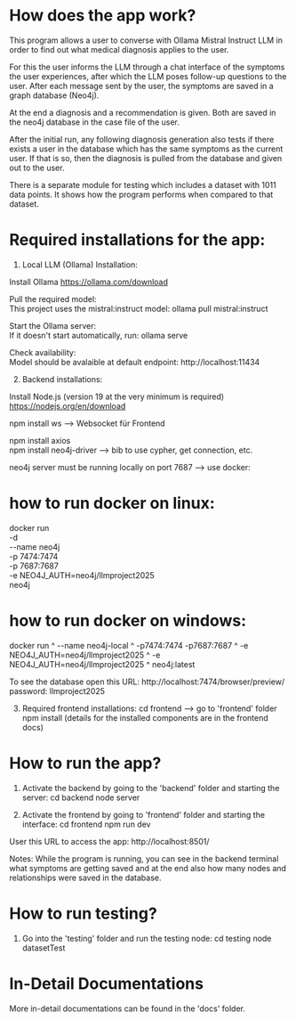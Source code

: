 # How does the app work? 
This program allows a user to converse with Ollama Mistral Instruct LLM in order to find out what medical diagnosis applies to the user. 

For this the user informs the LLM through a chat interface of the symptoms the user experiences, after which the LLM poses follow-up questions to the user. After each message sent by the user, the symptoms are saved in a graph database (Neo4j). 

At the end a diagnosis and a recommendation is given. Both are saved in the neo4j database in the case file of the user. 

After the initial run, any following diagnosis generation also tests if there exists a user in the database which has the same symptoms as the current user. If that is so, then the diagnosis is pulled from the database and given out to the user. 

There is a separate module for testing which includes a dataset with 1011 data points. It shows how the program performs when compared to that dataset.


# Required installations for the app:
1. Local LLM (Ollama) Installation:

Install Ollama 
https://ollama.com/download 

Pull the required model:<br>
This project uses the mistral:instruct model: 
ollama pull mistral:instruct

Start the Ollama server:<br>
If it doesn't start automatically, run: ollama serve

Check availability:<br>
Model should be avalaible at default endpoint: http://localhost:11434 

2. Backend installations:

Install Node.js (version 19 at the very minimum is required)
https://nodejs.org/en/download

npm install ws 
--> Websocket für Frontend 

npm install axios<br>
npm install neo4j-driver 
--> bib to use cypher, get connection, etc. 

neo4j server must be running locally on port 7687 
--> use docker:

# how to run docker on linux: 
docker run \
  -d \
  --name neo4j \
  -p 7474:7474 \
  -p 7687:7687 \
  -e NEO4J_AUTH=neo4j/llmproject2025 \
  neo4j

# how to run docker on windows:
  docker run ^
  --name neo4j-local ^
  -p7474:7474 -p7687:7687 ^
  -e NEO4J_AUTH=neo4j/llmproject2025 ^
  -e NEO4J_AUTH=neo4j/llmproject2025 ^
  neo4j:latest

To see the database open this URL: 
http://localhost:7474/browser/preview/
password: llmproject2025

3. Required frontend installations:
cd frontend
--> go to 'frontend' folder
npm install
(details for the installed components are in the frontend docs)

# How to run the app?
1. Activate the backend by going to the 'backend' folder and starting the server:
cd backend
node server

2. Activate the frontend by going to 'frontend' folder and starting the interface:
cd frontend
npm run dev

User this URL to access the app:
http://localhost:8501/

Notes:
While the program is running, you can see in the backend terminal what symptoms are getting saved and at the end also how many nodes and relationships were saved in the database.


# How to run testing?
1. Go into the 'testing' folder and run the testing node:
cd testing
node datasetTest


# In-Detail Documentations
More in-detail documentations can be found in the 'docs' folder. 
